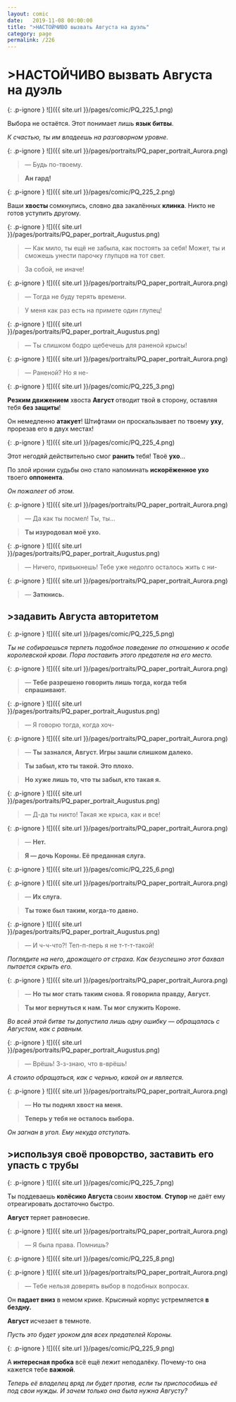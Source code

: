 ```yaml
---
layout: comic
date:   2019-11-08 00:00:00 
title: ">НАСТОЙЧИВО вызвать Августа на дуэль"
category: page
permalink: /226
---
```

# >НАСТОЙЧИВО вызвать Августа на дуэль

{: .p-ignore }
![]({{ site.url }}/pages/comic/PQ_225_1.png)

Выбора не остаётся. Этот понимает лишь <strong>язык битвы</strong>.

<em>К счастью, ты им владеешь на разговорном уровне.</em>

{: .p-ignore }
![]({{ site.url }}/pages/portraits/PQ_paper_portrait_Aurora.png)

<blockquote>— Будь по-твоему. </blockquote>

<blockquote><strong>Ан гард!</strong></blockquote>

{: .p-ignore }
![]({{ site.url }}/pages/comic/PQ_225_2.png)

Ваши <strong>хвосты </strong>сомкнулись, словно два закалённых <strong>клинка</strong>. Никто не готов уступить другому.

{: .p-ignore }
![]({{ site.url }}/pages/portraits/PQ_paper_portrait_Augustus.png)

<blockquote>— Как мило, ты ещё не забыла, как постоять за себя! Может, ты и сможешь унести парочку глупцов на тот свет.</blockquote>

<blockquote>За собой, не иначе!</blockquote>

{: .p-ignore }
![]({{ site.url }}/pages/portraits/PQ_paper_portrait_Aurora.png)

<blockquote>— Тогда не буду терять времени. </blockquote>

<blockquote>У меня как раз есть на примете один глупец!</blockquote>

{: .p-ignore }
![]({{ site.url }}/pages/portraits/PQ_paper_portrait_Augustus.png)

<blockquote>— Ты слишком бодро щебечешь для раненой крысы!</blockquote>

{: .p-ignore }
![]({{ site.url }}/pages/portraits/PQ_paper_portrait_Aurora.png)

<blockquote>— Раненой? Но я не-</blockquote>

{: .p-ignore }
![]({{ site.url }}/pages/comic/PQ_225_3.png)

<strong>Резким движением</strong> хвоста <strong>Август </strong>отводит твой в сторону, оставляя тебя <strong>без защиты</strong>!

Он немедленно <strong>атакует</strong>! Штифтами он проскальзывает по твоему <strong>уху</strong>, прорезав его в двух местах!

{: .p-ignore }
![]({{ site.url }}/pages/comic/PQ_225_4.png)

Этот негодяй действительно смог <strong>ранить </strong>тебя! Твоё <strong>ухо</strong>…

По злой иронии судьбы оно стало напоминать <strong>искорёженное ухо</strong> твоего <strong>оппонента</strong>. 

<em>Он пожалеет об этом.</em>

{: .p-ignore }
![]({{ site.url }}/pages/portraits/PQ_paper_portrait_Aurora.png)

<blockquote>— Да как ты посмел! Ты, ты…</blockquote>

<blockquote><strong>Ты изуродовал моё ухо.</strong></blockquote>

{: .p-ignore }
![]({{ site.url }}/pages/portraits/PQ_paper_portrait_Augustus.png)

<blockquote>— Ничего, привыкнешь! Тебе уже недолго осталось жить с ни-</blockquote>

{: .p-ignore }
![]({{ site.url }}/pages/portraits/PQ_paper_portrait_Aurora.png)

<blockquote>— <strong>Заткнись.</strong></blockquote>

## >задавить Августа авторитетом

{: .p-ignore }
![]({{ site.url }}/pages/comic/PQ_225_5.png)

<em>Ты не собираешься терпеть подобное поведение по отношению к особе королевской крови. Пора поставить этого предателя на его место.</em>

{: .p-ignore }
![]({{ site.url }}/pages/portraits/PQ_paper_portrait_Aurora.png)

<blockquote>— <strong>Тебе разрешено говорить лишь тогда, когда тебя спрашивают.</strong></blockquote>

{: .p-ignore }
![]({{ site.url }}/pages/portraits/PQ_paper_portrait_Augustus.png)

<blockquote>— Я говорю тогда, когда хоч-</blockquote>

{: .p-ignore }
![]({{ site.url }}/pages/portraits/PQ_paper_portrait_Aurora.png)

<blockquote>— <strong>Ты зазнался, Август. Игры зашли слишком далеко.</strong></blockquote>

<blockquote><strong>Ты забыл, кто ты такой. Это плохо.</strong></blockquote>

<blockquote><strong>Но хуже лишь то, что ты забыл, кто такая я.</strong></blockquote>

{: .p-ignore }
![]({{ site.url }}/pages/portraits/PQ_paper_portrait_Augustus.png)

<blockquote>— Д-да ты никто! Такая же крыса, как и все!</blockquote>

{: .p-ignore }
![]({{ site.url }}/pages/portraits/PQ_paper_portrait_Aurora.png)

<blockquote>— <strong>Нет. </strong></blockquote>

<blockquote><strong>Я — дочь Короны. Её преданная слуга.</strong></blockquote>

{: .p-ignore }
![]({{ site.url }}/pages/comic/PQ_225_6.png)

{: .p-ignore }
![]({{ site.url }}/pages/portraits/PQ_paper_portrait_Aurora.png)

<blockquote>— <strong>Их слуга.</strong></blockquote>

<blockquote><strong>Ты тоже был таким, когда-то давно.</strong></blockquote>

{: .p-ignore }
![]({{ site.url }}/pages/portraits/PQ_paper_portrait_Augustus.png)

<blockquote>— И ч-ч-что?! Теп-п-перь я не т-т-т-такой!</blockquote>

<em>Поглядите на него, дрожащего от страха. Как безуспешно этот бахвал пытается скрыть его.</em>

{: .p-ignore }
![]({{ site.url }}/pages/portraits/PQ_paper_portrait_Aurora.png)

<blockquote>— <strong>Но ты мог стать таким снова. Я говорила правду, Август.</strong></blockquote>

<blockquote><strong>Ты мог вернуться к нам. Ты мог служить Короне.</strong></blockquote>

<em>Во всей этой битве ты допустила лишь одну ошибку — обращалась с Августом, как с равным.</em>

{: .p-ignore }
![]({{ site.url }}/pages/portraits/PQ_paper_portrait_Augustus.png)

<blockquote>— Врёшь! З-з-знаю, что в-врёшь!</blockquote>

<em>А стоило обращаться, как с чернью, какой он и является.</em>

{: .p-ignore }
![]({{ site.url }}/pages/portraits/PQ_paper_portrait_Aurora.png)

<blockquote>— <strong>Но ты поднял хвост на меня.</strong></blockquote>

<blockquote><strong>Теперь у тебя не осталось выбора.</strong></blockquote>

<em>Он загнан в угол. Ему некуда отступать.</em>

## >используя своё проворство, заставить его упасть с трубы

{: .p-ignore }
![]({{ site.url }}/pages/comic/PQ_225_7.png)

Ты поддеваешь <strong>колёсико Августа </strong>своим <strong>хвостом</strong>. <strong>Ступор </strong>не даёт ему отреагировать достаточно быстро.

<strong>Август </strong>теряет равновесие.

{: .p-ignore }
![]({{ site.url }}/pages/portraits/PQ_paper_portrait_Aurora.png)

<blockquote>— Я была права. Помнишь?</blockquote>

{: .p-ignore }
![]({{ site.url }}/pages/comic/PQ_225_8.png)

{: .p-ignore }
![]({{ site.url }}/pages/portraits/PQ_paper_portrait_Aurora.png)

<blockquote>— Тебе нельзя доверять выбор в подобных вопросах.</blockquote>

Он <strong>падает вниз</strong> в немом крике. Крысиный корпус устремляется <strong>в бездну. </strong>

<strong>Август </strong>исчезает в темноте.

<em>Пусть это будет уроком для всех предателей Короны.</em>

{: .p-ignore }
![]({{ site.url }}/pages/comic/PQ_225_9.png)

А <strong>интересная пробка</strong> всё ещё лежит неподалёку. Почему-то она кажется тебе <strong>важной</strong>.

<em>Теперь её владелец вряд ли будет против, если ты приспособишь её под свои нужды. И зачем только она была нужна Августу?</em>
